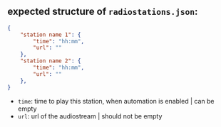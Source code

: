 ## expected structure of `radiostations.json`:

```json
{
    "station name 1": {
        "time": "hh:mm",
        "url": ""
    },
    "station name 2": {
        "time": "hh:mm",
        "url": ""
    },
}
```

- `time`: time to play this station, when automation is enabled | can be empty
- `url`: url of the audiostream | should not be empty